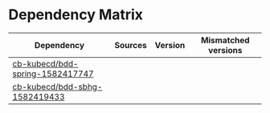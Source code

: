 # Dependency Matrix

Dependency | Sources | Version | Mismatched versions
---------- | ------- | ------- | -------------------
[cb-kubecd/bdd-spring-1582417747](https://github.com/cb-kubecd/bdd-spring-1582417747.git) |  | []() | 
[cb-kubecd/bdd-sbhg-1582419433](https://github.com/cb-kubecd/bdd-sbhg-1582419433.git) |  | []() | 
